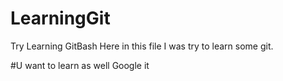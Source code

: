 # LearningGit
Try Learning GitBash
Here in this file I was try to learn some git.

#U want to learn as well
Google it
